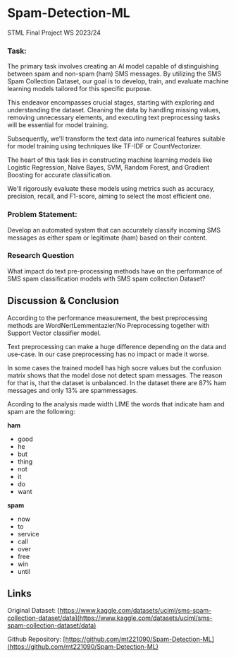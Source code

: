 # Spam-Detection-ML
STML Final Project WS 2023/24

### Task:
The primary task involves creating an AI model capable of distinguishing between spam and non-spam (ham) SMS messages. By utilizing the SMS Spam Collection Dataset, our goal is to develop, train, and evaluate machine learning models tailored for this specific purpose.

This endeavor encompasses crucial stages, starting with exploring and understanding the dataset. Cleaning the data by handling missing values, removing unnecessary elements, and executing text preprocessing tasks will be essential for model training.

Subsequently, we'll transform the text data into numerical features suitable for model training using techniques like TF-IDF or CountVectorizer.

The heart of this task lies in constructing machine learning models like Logistic Regression, Naive Bayes, SVM, Random Forest, and Gradient Boosting for accurate classification.

We'll rigorously evaluate these models using metrics such as accuracy, precision, recall, and F1-score, aiming to select the most efficient one.

### Problem Statement:
Develop an automated system that can accurately classify incoming SMS messages as either spam or legitimate (ham) based on their content.

### Research Question
What impact do text pre-processing methods have on the performance of SMS spam classification models with SMS spam collection Dataset?


## Discussion & Conclusion
According to the performance measurement, the best preprocessing methods are WordNertLemmentazier/No Preprocessing together with Support Vector classifier model.

Text preprocessing can make a huge difference depending on the data and use-case. In our case preprocessing has no impact or made it worse.

In some cases the trained modell has high socre values but the confusion matrix shows that the model dose not detect spam messages. The reason for that is, that the dataset is unbalanced. In the dataset there are 87% ham messages and only 13% are spammessages.

Acording to the analysis made width LIME the words that indicate ham and spam are the following:

**ham**
- good
- he
- but
- thing
- not
- it
- do
- want

**spam**
- now
- to
- service
- call
- over
- free
- win
- until


## Links
Original Dataset: [https://www.kaggle.com/datasets/uciml/sms-spam-collection-dataset/data](https://www.kaggle.com/datasets/uciml/sms-spam-collection-dataset/data)

Github Repository: [https://github.com/mt221090/Spam-Detection-ML](https://github.com/mt221090/Spam-Detection-ML)
